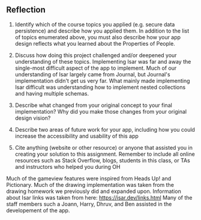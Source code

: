 ## Reflection
1. Identify which of the course topics you applied (e.g. secure data persistence) and describe how you applied them. In addition to the list of topics enumerated above, you must also describe how your app design reflects what you learned about the Properties of People.


2. Discuss how doing this project challenged and/or deepened your understanding of these topics.
Implementing Isar was far and away the single-most difficult aspect of the app to implement. Much of our understanding of Isar largely came from Journal, but Journal's implementation didn't get us very far. What mainly made implementing Isar difficult was understanding how to implement nested collections and having multiple schemas. 

3. Describe what changed from your original concept to your final implementation? Why did you make those changes from your original design vision?

4. Describe two areas of future work for your app, including how you could increase the accessibility and usability of this app

5. Cite anything (website or other resource) or anyone that assisted you in creating your solution to this assignment. Remember to include all online resources such as Stack Overflow, blogs, students in this class, or TAs and instructors who helped you during OH

Much of the gameview features were inspired from Heads Up! and Pictionary.
Much of the drawing implementation was taken from the drawing homework we previously did and expanded upon. 
Information about Isar links was taken from here: https://isar.dev/links.html
Many of the staff members such a Joann, Harry, Dhruv, and Ben assisted in the developement of the app. 

